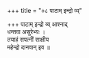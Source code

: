 +++
title = "०८ पाटाम् इन्द्रो व्य्"

+++
पाटाम् इन्द्रो व्य् आश्नाद्  
धन्तवा असुरेभ्यः ।  
तयाहं सपत्नीं साक्षीय  
महेन्द्रो दानवान् इव ॥
